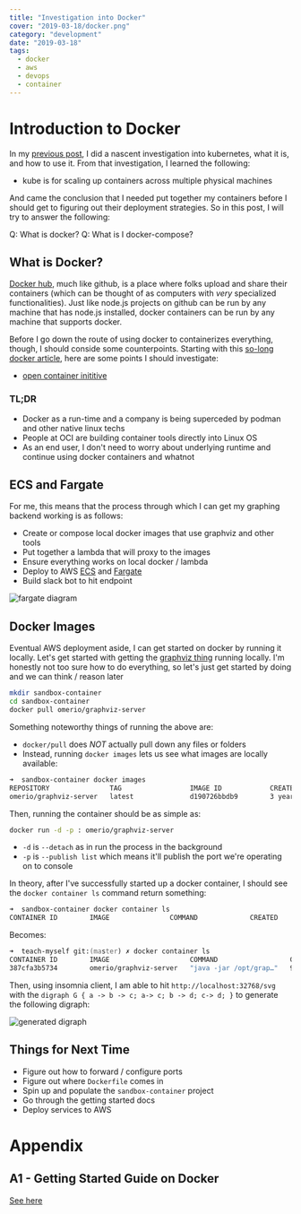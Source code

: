 ```yaml
---
title: "Investigation into Docker"
cover: "2019-03-18/docker.png"
category: "development"
date: "2019-03-18"
tags:
  - docker
  - aws
  - devops
  - container
---
```


# Introduction to Docker

In my [previous post](https://foxnewsnetwork.github.io/teach-myself/investigation-into-kubernetes), I did a nascent investigation into kubernetes, what it is, and how to use it. From that investigation, I learned the following:

- kube is for scaling up containers across multiple physical machines

And came the conclusion that I needed put together my containers before I should get to figuring out their deployment strategies. So in this post, I will try to answer the following:

Q: What is docker?
Q: What is I docker-compose?

## What is Docker?

[Docker hub](https://hub.docker.com/), much like github, is a place where folks upload and share their containers (which can be thought of as computers with *very* specialized functionalities). Just like node.js projects on github can be run by any machine that has node.js installed, docker containers can be run by any machine that supports docker.

Before I go down the route of using docker to containerizes everything, though, I should conside some counterpoints. Starting with this [so-long docker article](https://www.linkedin.com/pulse/goodbye-docker-thanks-all-fish-maish-saidel-keesing/), here are some points I should investigate:

- [open container inititive](http://www.opencontainers.org/)

### TL;DR

- Docker as a run-time and a company is being superceded by podman and other native linux techs
- People at OCI are building container tools directly into Linux OS
- As an end user, I don't need to worry about underlying runtime and continue using docker containers and whatnot

## ECS and Fargate

For me, this means that the process through which I can get my graphing backend working is as follows:

- Create or compose local docker images that use graphviz and other tools
- Put together a lambda that will proxy to the images
- Ensure everything works on local docker / lambda
- Deploy to AWS [ECS](https://aws.amazon.com/ecs/) and [Fargate](https://aws.amazon.com/fargate/)
- Build slack bot to hit endpoint

![fargate diagram](2019-03-18/fargate.png)

## Docker Images

Eventual AWS deployment aside, I can get started on docker by running it locally. Let's get started with getting the [graphviz thing](https://hub.docker.com/r/omerio/graphviz-server) running locally. I'm honestly not too sure how to do everything, so let's just get started by doing and we can think / reason later

```zsh
mkdir sandbox-container
cd sandbox-container
docker pull omerio/graphviz-server
```

Something noteworthy things of running the above are:

- `docker/pull` does *NOT* actually pull down any files or folders
- Instead, running `docker images` lets us see what images are locally available:

```sh
➜  sandbox-container docker images
REPOSITORY               TAG                 IMAGE ID            CREATED             SIZE
omerio/graphviz-server   latest              d190726bbdb9        3 years ago         691MB
```

Then, running the container should be as simple as:

```zsh
docker run -d -p : omerio/graphviz-server
```

- `-d` is `--detach` as in run the process in the background
- `-p` is `--publish list` which means it'll publish the port we're operating on to console

In theory, after I've successfully started up a docker container, I should see the `docker container ls` command return something:

```zsh
➜  sandbox-container docker container ls
CONTAINER ID        IMAGE               COMMAND             CREATED             STATUS              PORTS               NAMES
```
Becomes:

```zsh
➜  teach-myself git:(master) ✗ docker container ls
CONTAINER ID        IMAGE                    COMMAND                  CREATED             STATUS              PORTS                     NAMES
387cfa3b5734        omerio/graphviz-server   "java -jar /opt/grap…"   9 seconds ago       Up 9 seconds        0.0.0.0:32768->4333/tcp   pensive_ellis
```

Then, using insomnia client, I am able to hit `http://localhost:32768/svg` with the `digraph G { a -> b -> c; a-> c; b -> d; c-> d; }` to generate the following digraph:

![generated digraph](2019-03-18/simple-digraph.png)

## Things for Next Time

- Figure out how to forward / configure ports
- Figure out where `Dockerfile` comes in
- Spin up and populate the `sandbox-container` project
- Go through the getting started docs
- Deploy services to AWS

# Appendix

## A1 - Getting Started Guide on Docker

[See here](https://docs.docker.com/docker-hub/)
